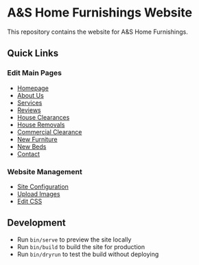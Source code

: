 # A&S Home Furnishings Website

This repository contains the website for A&S Home Furnishings. 

## Quick Links

### Edit Main Pages
- [Homepage](src/pages/index.md)
- [About Us](src/pages/about.md)
- [Services](src/pages/services.md)
- [Reviews](src/pages/reviews.md)
- [House Clearances](src/pages/house-clearances.md)
- [House Removals](src/pages/house-removals.md)
- [Commercial Clearance](src/pages/commercial-clearance-and-relocation.md)
- [New Furniture](src/pages/new-furniture.md)
- [New Beds](src/pages/new-beds.md)
- [Contact](src/pages/contact.md)

### Website Management
- [Site Configuration](src/_data/site.json)
- [Upload Images](src/assets/images/)
- [Edit CSS](src/_scss/style.scss)

## Development

- Run `bin/serve` to preview the site locally
- Run `bin/build` to build the site for production
- Run `bin/dryrun` to test the build without deploying